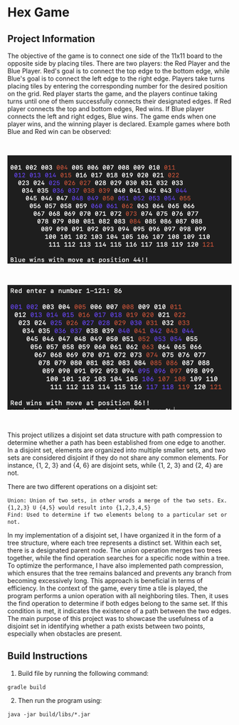 # Hex Game

## Project Information
The objective of the game is to connect one side of the 11x11 board to the opposite side by placing tiles. There are two players: the Red Player and the Blue Player. Red's goal is to connect the top edge to the bottom edge, while Blue's goal is to connect the left edge to the right edge. Players take turns placing tiles by entering the corresponding number for the desired position on the grid. Red player starts the game, and the players continue taking turns until one of them successfully connects their designated edges. If Red player connects the top and bottom edges, Red wins. If Blue player connects the left and right edges, Blue wins. The game ends when one player wins, and the winning player is declared. Example games where both Blue and Red win can be observed: 

&nbsp;

![blueWin](blueWin.png)

&nbsp;

![redWin](redWin.png)

&nbsp;

This project utilizes a disjoint set data structure with path compression to determine whether a path has been established from one edge to another. In a disjoint set, elements are organized into multiple smaller sets, and two sets are considered disjoint if they do not share any common elements. For instance, {1, 2, 3} and {4, 6} are disjoint sets, while {1, 2, 3} and {2, 4} are not.

There are two different operations on a disjoint set:

    Union: Union of two sets, in other wrods a merge of the two sets. Ex. {1,2,3} U {4,5} would result into {1,2,3,4,5}
    Find: Used to determine if two elements belong to a particular set or not.

In my implementation of a disjoint set, I have organized it in the form of a tree structure, where each tree represents a distinct set. Within each set, there is a designated parent node. The union operation merges two trees together, while the find operation searches for a specific node within a tree. To optimize the performance, I have also implemented path compression, which ensures that the tree remains balanced and prevents any branch from becoming excessively long. This approach is beneficial in terms of efficiency. In the context of the game, every time a tile is played, the program performs a union operation with all neighboring tiles. Then, it uses the find operation to determine if both edges belong to the same set. If this condition is met, it indicates the existence of a path between the two edges. The main purpose of this project was to showcase the usefulness of a disjoint set in identifying whether a path exists between two points, especially when obstacles are present.



## Build Instructions

1. Build file by running the following command:
```commandline
gradle build
```
2. Then run the program using: 
```commandline
java -jar build/libs/*.jar
```
